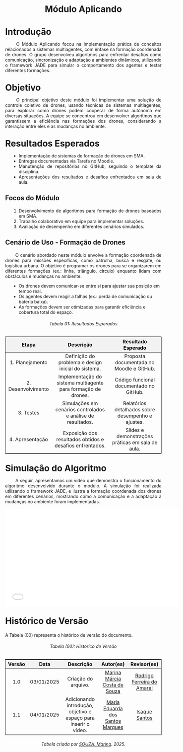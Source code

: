 <!DOCTYPE html>
<html lang="pt-br">
<head>
  <meta charset="UTF-8">
  <meta name="viewport" content="width=device-width, initial-scale=1.0">
  <title>Módulo Aplicando</title>
  <style>
    /* Estilo geral para as tabelas */
    table {
      margin-left: auto;
      margin-right: auto;
      border-collapse: collapse;
      width: 100%;
      max-width: 1200px;
      text-align: center;
      border: 1px solid black;
      font-size: 16px;
      margin-bottom: 20px;
    }

    th, td {
      padding: 8px;
      border: 1px solid black;
    }

    thead th {
      background-color: #f2f2f2;
      color: #000; /* Cor padrão para modo claro */
    }

    /* Alteração para o modo escuro */
    @media (prefers-color-scheme: dark) {
      .tabela-resultados thead th {
        color: #888; /* Cor cinza apenas para os títulos no modo escuro */
      }
    }

    /* Espaçamento adicional para textos abaixo das tabelas */
    .section-text {
      margin-top: 20px;
    }

    /* Estilo para o vídeo */
    .video-container {
      text-align: center;
      margin-top: 30px;
    }
  </style>
</head>
<body>
  <h1 align="center"><strong>Módulo Aplicando</strong></h1>

  <h1 style="font-weight: bold; margin-bottom: 10px;">Introdução</h1>
  <p align="justify">
  &emsp;&emsp; O Módulo Aplicando focou na implementação prática de conceitos relacionados a sistemas multiagentes, com ênfase na formação coordenada de drones. O grupo desenvolveu algoritmos para enfrentar desafios como comunicação, sincronização e adaptação a ambientes dinâmicos, utilizando o framework JADE para simular o comportamento dos agentes e testar diferentes formações.
  </p>

  <h1 style="font-weight: bold; margin-top: 30px; margin-bottom: 10px;">Objetivo</h1>
  <p align="justify">
    &emsp;&emsp; O principal objetivo deste módulo foi implementar uma solução de controle coletivo de drones, usando técnicas de sistemas multiagentes, para explorar como drones podem cooperar de forma autônoma em diversas situações. A equipe se concentrou em desenvolver algoritmos que garantissem a eficiência nas formações dos drones, considerando a interação entre eles e as mudanças no ambiente.
</p>

  <h1 style="font-weight: bold; margin-top: 30px; margin-bottom: 10px;">Resultados Esperados</h1>
  <ul style="text-align: justify; margin-left: 20px;">
    <li>Implementação de sistemas de formação de drones em SMA.</li>
    <li>Entregas documentadas via Tarefa no Moodle.</li>
    <li>Manutenção de repositórios no GitHub, seguindo o template da disciplina.</li>
    <li>Apresentações dos resultados e desafios enfrentados em sala de aula.</li>
  </ul>

  <h2 style="font-weight: bold; margin-top: 30px; margin-bottom: 20px;">Focos do Módulo</h2>
  <ol style="text-align: justify; margin-left: 20px;">
    <li>Desenvolvimento de algoritmos para formação de drones baseados em SMA.</li>
    <li>Trabalho colaborativo em equipe para implementar soluções.</li>
    <li>Avaliação de desempenho em diferentes cenários simulados.</li>
  </ol>

  <h2 style="font-weight: bold; margin-top: 30px; margin-bottom: 20px;">Cenário de Uso - Formação de Drones</h2>
  <p align="justify">
    &emsp;&emsp; O cenário abordado neste módulo envolve a formação coordenada de drones para missões específicas, como patrulha, busca e resgate, ou logística urbana. O objetivo é programar os drones para se organizarem em diferentes formações (ex.: linha, triângulo, círculo) enquanto lidam com obstáculos e mudanças no ambiente.
  </p>
  <ul style="margin-left: 20px;">
    <li>Os drones devem comunicar-se entre si para ajustar sua posição em tempo real.</li>
    <li>Os agentes devem reagir a falhas (ex.: perda de comunicação ou bateria baixa).</li>
    <li>As formações devem ser otimizadas para garantir eficiência e cobertura total do espaço.</li>
  </ul>

  <h6 align="center">Tabela 01: Resultados Esperados</h6>
  <div style="text-align: center;">
    <table class="tabela-resultados">
      <thead>
        <tr>
          <th>Etapa</th>
          <th>Descrição</th>
          <th>Resultado Esperado</th>
        </tr>
      </thead>
      <tbody>
        <tr>
          <td>1. Planejamento</td>
          <td>Definição do problema e design inicial do sistema.</td>
          <td>Proposta documentada no Moodle e GitHub.</td>
        </tr>
        <tr>
          <td>2. Desenvolvimento</td>
          <td>Implementação do sistema multiagente para formação de drones.</td>
          <td>Código funcional documentado no GitHub.</td>
        </tr>
        <tr>
          <td>3. Testes</td>
          <td>Simulações em cenários controlados e análise de resultados.</td>
          <td>Relatórios detalhados sobre desempenho e ajustes.</td>
        </tr>
        <tr>
          <td>4. Apresentação</td>
          <td>Exposição dos resultados obtidos e desafios enfrentados.</td>
          <td>Slides e demonstrações práticas em sala de aula.</td>
        </tr>
      </tbody>
    </table>
  </div>


  <h1 style="font-weight: bold; margin-top: 30px; margin-bottom: 10px;">Simulação do Algoritmo</h1>
    <p align="justify">
      &emsp;&emsp; A seguir, apresentamos um vídeo que demonstra o funcionamento do algoritmo desenvolvido durante o módulo. A simulação foi realizada utilizando o framework JADE, e ilustra a formação coordenada dos drones em diferentes cenários, mostrando como a comunicação e a adaptação a mudanças no ambiente foram implementadas.
    </p>
    <div style="text-align: center;">
    <iframe width="560" height="315" src=" link do vídeo" 
            title="YouTube video player" frameborder="0" 
            allow="accelerometer; autoplay; clipboard-write; encrypted-media; gyroscope; picture-in-picture; web-share" 
            referrerpolicy="strict-origin-when-cross-origin" allowfullscreen>
    </iframe>
    </div>
    

  <h1 style="font-weight: bold; margin-top: 30px; margin-bottom: 10px;">Histórico de Versão</h1>
  <p align="justify" class="section-text">
    A Tabela (00) representa o histórico de versão do documento.
  </p>

  <h6 align="center">Tabela (00): Histórico de Versão</h6>
  <div style="text-align: center;">
    <table>
      <thead>
        <tr>
          <th>Versão</th>
          <th>Data</th>
          <th>Descrição</th>
          <th>Autor(es)</th>
          <th>Revisor(es)</th>
        </tr>
      </thead>
      <tbody>
        <tr>
          <td>1.0</td>
          <td>03/01/2025</td>
          <td>Criação do arquivo.</td>
          <td><a href="https://github.com/The-Boss-Nina" target="_blank">Marina Márcia Costa de Souza</a></td>
          <td><a href="https://github.com/rodrigoFAmaral" target="_blank">Rodrigo Ferreira do Amaral</a></td>
        </tr>
        <tr>
          <td>1.1</td>
          <td>04/01/2025</td>
          <td>Adicionando introdução, objetivo e espaço para inserir o vídeo.</td>
           <td><a href="https://github.com/EduardaSMarques" target="_blank">Maria Eduarda dos Santos Marques</a></td>
           <td><a href="https://github.com/IsaqueSH" target="_blank">Isaque Santos</a></td>
        </tr>
      </tbody>
    </table>
    <p style="margin-top: 10px; text-align: center;">
      <em>Tabela criada por <a href="https://github.com/The-Boss-Nina" target="_blank">SOUZA, Marina</a>. 2025.</em>
    </p>
  </div>
</body>
</html>

